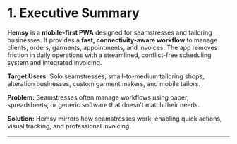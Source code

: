 # 1. Executive Summary

**Hemsy** is a **mobile-first PWA** designed for seamstresses and tailoring businesses. It provides a **fast, connectivity-aware workflow** to manage clients, orders, garments, appointments, and invoices. The app removes friction in daily operations with a streamlined, conflict-free scheduling system and integrated invoicing.

**Target Users:** Solo seamstresses, small-to-medium tailoring shops, alteration businesses, custom garment makers, and mobile tailors.

**Problem:** Seamstresses often manage workflows using paper, spreadsheets, or generic software that doesn’t match their needs.

**Solution:** Hemsy mirrors how seamstresses work, enabling quick actions, visual tracking, and professional invoicing.

---
